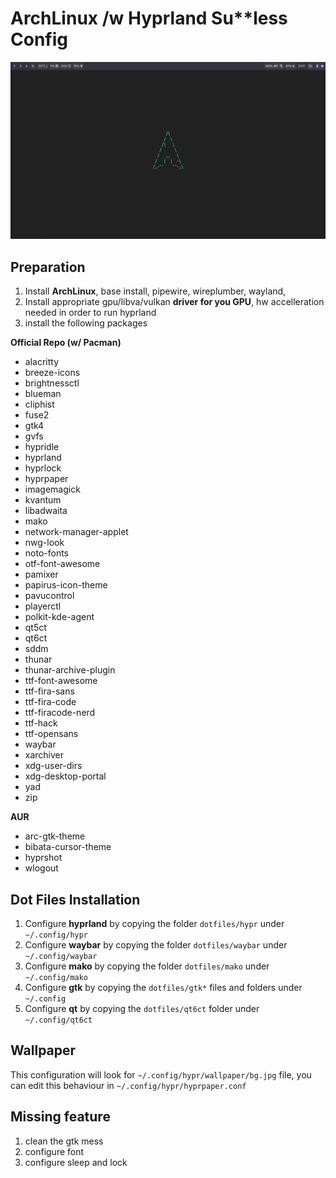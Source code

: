 
# ArchLinux /w Hyprland Su**less Config


![Logo](./images/main.png)

## Preparation

1. Install **ArchLinux**, base install, pipewire, wireplumber, wayland, 
2. Install appropriate gpu/libva/vulkan **driver for you GPU**, hw accelleration needed in order to run hyprland
3. install the following packages

**Official Repo (w/ Pacman)**
- alacritty
- breeze-icons
- brightnessctl
- blueman
- cliphist
- fuse2
- gtk4
- gvfs
- hypridle
- hyprland
- hyprlock
- hyprpaper
- imagemagick
- kvantum
- libadwaita
- mako
- network-manager-applet
- nwg-look
- noto-fonts
- otf-font-awesome
- pamixer
- papirus-icon-theme
- pavucontrol
- playerctl
- polkit-kde-agent
- qt5ct
- qt6ct
- sddm
- thunar
- thunar-archive-plugin
- ttf-font-awesome
- ttf-fira-sans 
- ttf-fira-code 
- ttf-firacode-nerd
- ttf-hack
- ttf-opensans
- waybar
- xarchiver
- xdg-user-dirs
- xdg-desktop-portal
- yad
- zip

**AUR**
- arc-gtk-theme
- bibata-cursor-theme
- hyprshot
- wlogout


## Dot Files Installation

1. Configure **hyprland** by copying the folder ``dotfiles/hypr`` under ``~/.config/hypr``
2. Configure **waybar** by copying the folder ``dotfiles/waybar`` under ``~/.config/waybar``
3. Configure **mako** by copying the folder ``dotfiles/mako`` under ``~/.config/mako``
4. Configure **gtk** by copying the ``dotfiles/gtk*`` files and folders under ``~/.config``
5. Configure **qt** by copying the ``dotfiles/qt6ct`` folder under ``~/.config/qt6ct``

## Wallpaper

This configuration will look for ``~/.config/hypr/wallpaper/bg.jpg`` file, you can edit this behaviour in ``~/.config/hypr/hyprpaper.conf``


## Missing feature
1. clean the gtk mess
2. configure font
3. configure sleep and lock